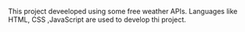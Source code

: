 This project deveeloped using some free weather APIs. Languages like HTML, CSS ,JavaScript are used to develop thi project.
